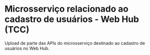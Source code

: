 # Microsserviço relacionado ao cadastro de usuários - Web Hub (TCC)

Upload de parte das APIs do microsserviço destinado ao cadastro de usuários no Web Hub.
